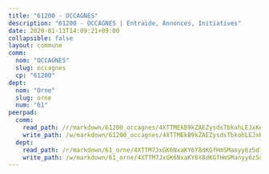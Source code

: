 ```yaml
---
title: "61200 - OCCAGNES"
description: "61200 - OCCAGNES | Entraide, Annonces, Initiatives"
date: 2020-01-11T14:09:21+09:00
collapsible: false
layout: commune
comm:
  nom: "OCCAGNES"
  slug: occagnes
  cp: "61200"
dept:
  nom: "Orne"
  slug: orne
  num: "61"
peerpad:
  comm:
    read_path: /r/markdown/61200_occagnes/4XTTMEkB9kZAEZysdsTbkohLEJxKgeHW6i54k8EXAuA6KfEMg
    write_path: /w/markdown/61200_occagnes/4XTTMEkB9kZAEZysdsTbkohLEJxKgeHW6i54k8EXAuA6KfEMg-K3TgTgatWnpQP9aAUe39uJ39zRkCbL6Bd8pGNLPY3Wkrkm6yDENYSrPQ6ATNDTLDR3rkGVn2J3pHKrU9Uuo5hm6N77xCTPEsNLuhtAAtcCYdEX8188hoWuVm4bpjBfsiuzDi9FLW
  dept:
    read_path: /r/markdown/61_orne/4XTTM7JxGK6NxaKY6Y8dKGfHmSManyy6z5d78TaTcUn3zJjy6
    write_path: /w/markdown/61_orne/4XTTM7JxGK6NxaKY6Y8dKGfHmSManyy6z5d78TaTcUn3zJjy6-K3TgUN9f9h2Fmk7w15QXNPtmJYWWDYEB4sLb6BW46ErzRh2NG4TmnnXd3GJfJ3dVSNBE8WudjKbLAy4CD2mQTtYeoUAUzvKztzGsCxcQ4ezpe7WGMgkNubsBkL3vV47Zushr5DqN
---
```


